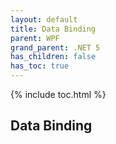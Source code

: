 ```yaml
---
layout: default
title: Data Binding
parent: WPF
grand_parent: .NET 5
has_children: false
has_toc: true
---
```


{% include toc.html %}

## Data Binding